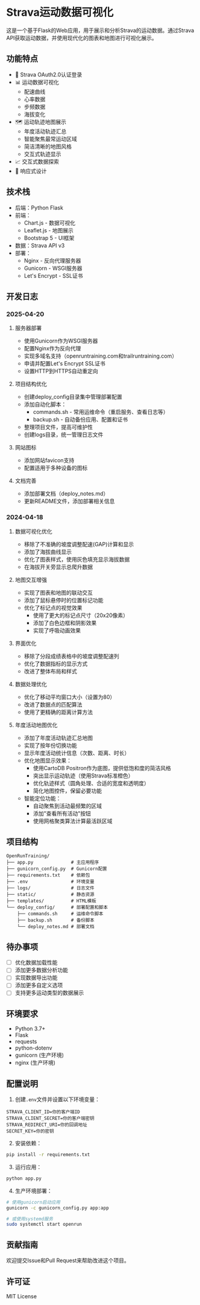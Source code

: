 # Strava运动数据可视化

这是一个基于Flask的Web应用，用于展示和分析Strava的运动数据。通过Strava API获取运动数据，并使用现代化的图表和地图进行可视化展示。

## 功能特点

- 🔐 Strava OAuth2.0认证登录
- 📊 运动数据可视化
  - 配速曲线
  - 心率数据
  - 步频数据
  - 海拔变化
- 🗺️ 运动轨迹地图展示
  - 年度活动轨迹汇总
  - 智能聚焦最常运动区域
  - 简洁清晰的地图风格
  - 交互式轨迹显示
- 📈 交互式数据探索
- 📱 响应式设计

## 技术栈

- 后端：Python Flask
- 前端：
  - Chart.js - 数据可视化
  - Leaflet.js - 地图展示
  - Bootstrap 5 - UI框架
- 数据：Strava API v3
- 部署：
  - Nginx - 反向代理服务器
  - Gunicorn - WSGI服务器
  - Let's Encrypt - SSL证书

## 开发日志

### 2025-04-20

1. 服务器部署
   - 使用Gunicorn作为WSGI服务器
   - 配置Nginx作为反向代理
   - 实现多域名支持（openruntraining.com和trailruntraining.com）
   - 申请并配置Let's Encrypt SSL证书
   - 设置HTTP到HTTPS自动重定向

2. 项目结构优化
   - 创建deploy_config目录集中管理部署配置
   - 添加自动化脚本：
     - commands.sh - 常用运维命令（重启服务、查看日志等）
     - backup.sh - 自动备份应用、配置和证书
   - 整理项目文件，提高可维护性
   - 创建logs目录，统一管理日志文件

3. 网站图标
   - 添加网站favicon支持
   - 配置适用于多种设备的图标

4. 文档完善
   - 添加部署文档（deploy_notes.md）
   - 更新README文件，添加部署相关信息

### 2024-04-18

1. 数据可视化优化
   - 移除了不准确的坡度调整配速(GAP)计算和显示
   - 添加了海拔曲线显示
   - 优化了图表样式，使用灰色填充显示海拔数据
   - 在海拔开关旁显示总爬升数据

2. 地图交互增强
   - 实现了图表和地图的联动交互
   - 添加了鼠标悬停时的位置标记功能
   - 优化了标记点的视觉效果
     - 使用了更大的标记点尺寸（20x20像素）
     - 添加了白色边框和阴影效果
     - 实现了呼吸动画效果

3. 界面优化
   - 移除了分段成绩表格中的坡度调整配速列
   - 优化了数据指标的显示方式
   - 改进了整体布局和样式

4. 数据处理优化
   - 优化了移动平均窗口大小（设置为80）
   - 改进了数据点的匹配算法
   - 使用了更精确的距离计算方法

5. 年度活动地图优化
   - 添加了年度活动轨迹汇总地图
   - 实现了按年份切换功能
   - 显示年度活动统计信息（次数、距离、时长）
   - 优化地图显示效果：
     - 使用CartoDB Positron作为底图，提供低饱和度的简洁风格
     - 突出显示运动轨迹（使用Strava标准橙色）
     - 优化轨迹样式（圆角处理、合适的宽度和透明度）
     - 简化地图控件，保留必要功能
   - 智能定位功能：
     - 自动聚焦到活动最频繁的区域
     - 添加"查看所有活动"按钮
     - 使用网格聚类算法计算最活跃区域

## 项目结构

```
OpenRunTraining/
├── app.py              # 主应用程序
├── gunicorn_config.py  # Gunicorn配置
├── requirements.txt    # 依赖包
├── .env                # 环境变量
├── logs/               # 日志文件
├── static/             # 静态资源
├── templates/          # HTML模板
└── deploy_config/      # 部署配置和脚本
    ├── commands.sh     # 运维命令脚本
    ├── backup.sh       # 备份脚本
    └── deploy_notes.md # 部署文档
```

## 待办事项

- [ ] 优化数据加载性能
- [ ] 添加更多数据分析功能
- [ ] 实现数据导出功能
- [ ] 添加更多自定义选项
- [ ] 支持更多运动类型的数据展示

## 环境要求

- Python 3.7+
- Flask
- requests
- python-dotenv
- gunicorn (生产环境)
- nginx (生产环境)

## 配置说明

1. 创建`.env`文件并设置以下环境变量：
```
STRAVA_CLIENT_ID=你的客户端ID
STRAVA_CLIENT_SECRET=你的客户端密钥
STRAVA_REDIRECT_URI=你的回调地址
SECRET_KEY=你的密钥
```

2. 安装依赖：
```bash
pip install -r requirements.txt
```

3. 运行应用：
```bash
python app.py
```

4. 生产环境部署：
```bash
# 使用gunicorn启动应用
gunicorn -c gunicorn_config.py app:app

# 或使用systemd服务
sudo systemctl start openrun
```

## 贡献指南

欢迎提交Issue和Pull Request来帮助改进这个项目。

## 许可证

MIT License
